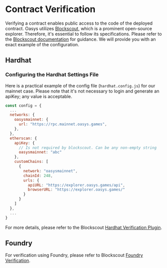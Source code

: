 # Contract Verification
Verifying a contract enables public access to the code of the deployed contract. Oasys utilizes [Blockscout](https://github.com/blockscout/blockscout), which is a prominent open-source explorer. Therefore, it's essential to follow its specifications. Please refer to the [Blockscout documentation](https://docs.blockscout.com/devs/verification) for guidance. We will provide you with an exact example of the configuration.

## Hardhat
### Configuring the Hardhat Settings File
Here is a practical example of the config file (`hardhat.config.js`) for our mainnet case. Please note that it's not necessary to login and generate an apiKey; any value is acceptable.

```javascript
const config = {
  ...
  networks: {
    oasysmainnet: {
      url: "https://rpc.mainnet.oasys.games",
    },
  },
  etherscan: {
    apiKey: {
      // Is not required by blockscout. Can be any non-empty string
      oasysmainnet: "abc"
    },
    customChains: [
      {
        network: "oasysmainnet",
        chainId: 248,
        urls: {
          apiURL: "https://explorer.oasys.games/api",
          browserURL: "https://explorer.oasys.games/"
        }
      }
    ]
  },
  ...
}
```

For more details, please refer to the Blockscout [Hardhat Verification Plugin](https://docs.blockscout.com/devs/verification/hardhat-verification-plugin).

## Foundry
For verification using Foundry, please refer to Blockscout [Foundry Verification](https://docs.blockscout.com/devs/verification/foundry-verification).
